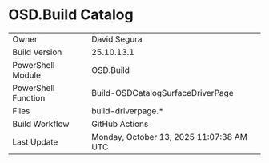 ﻿# OSD.Build Catalog

| | |
|-|-|
| Owner | David Segura |
| Build Version | 25.10.13.1 |
| PowerShell Module | OSD.Build |
| PowerShell Function | Build-OSDCatalogSurfaceDriverPage |
| Files | build-driverpage.* |
| Build Workflow | GitHub Actions |
| Last Update | Monday, October 13, 2025 11:07:38 AM UTC |
